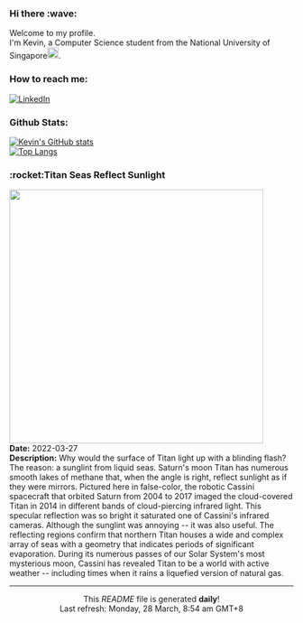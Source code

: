 <h3>Hi there :wave:</h3>

Welcome to my profile.   
I'm Kevin, a Computer Science student from the National University of Singapore<img src="https://img.icons8.com/color/96/000000/singapore-circular.png" width="20px"/>.</p>

<h3>How to reach me: </h3>
<a href="https://www.linkedin.com/in/kevin-foong/"><img alt="LinkedIn" src="https://img.shields.io/badge/linkedin-%230077B5.svg?&style=for-the-badge&logo=linkedin&logoColor=white" /></a> 

<h3>Github Stats: </h3> 

[![Kevin's GitHub stats](https://github-readme-stats.vercel.app/api?username=kevin9foong&theme=tokyonight)](https://github.com/anuraghazra/github-readme-stats) <br/>
[![Top Langs](https://github-readme-stats.vercel.app/api/top-langs/?username=kevin9foong&layout=compact&theme=tokyonight)](https://github.com/anuraghazra/github-readme-stats)

<h3>:rocket:Titan Seas Reflect Sunlight</h3> 
<img width="450" src="https:&#x2F;&#x2F;apod.nasa.gov&#x2F;apod&#x2F;image&#x2F;2203&#x2F;TitanGlint_cassini_2002.jpg" /><br/>
<b>Date:</b> 2022-03-27<br/>
<b>Description:</b> Why would the surface of Titan light up with a blinding flash? The reason: a sunglint from liquid seas.  Saturn&#39;s moon Titan has numerous smooth lakes of methane that, when the angle is right, reflect sunlight as if they were mirrors.  Pictured here in false-color, the robotic Cassini spacecraft that orbited Saturn from 2004 to 2017 imaged the cloud-covered Titan in 2014 in different bands of cloud-piercing infrared light.  This specular reflection was so bright it saturated one of Cassini&#39;s infrared cameras. Although the sunglint was annoying -- it was also useful.  The reflecting regions confirm that northern Titan houses a wide and complex array of seas with a geometry that indicates periods of significant evaporation.  During its numerous passes of our Solar System&#39;s most mysterious moon, Cassini has revealed Titan to be a world with active weather -- including times when it rains a liquefied version of natural gas.<br/>

------------
<p align="center">This <i>README</i> file is generated <b>daily</b>!</br>
Last refresh: Monday, 28 March, 8:54 am GMT+8<br />